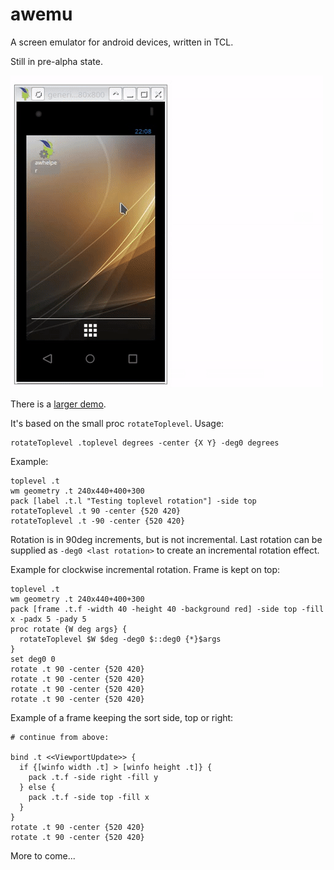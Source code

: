 # awemu
A screen emulator for android devices, written in TCL.

Still in pre-alpha state.

![AWhelper on awemu](https://github.com/dzach/awhelper/blob/master/awhelper.gif)

There is a [larger demo](https://github.com/dzach/awemu/blob/master/LARGE-DEMO.md).

It's based on the small proc ```rotateToplevel```. Usage:
```
rotateToplevel .toplevel degrees -center {X Y} -deg0 degrees
```

Example:
```
toplevel .t
wm geometry .t 240x440+400+300
pack [label .t.l "Testing toplevel rotation"] -side top
rotateToplevel .t 90 -center {520 420}
rotateToplevel .t -90 -center {520 420}
```
Rotation is in 90deg increments, but is not incremental. Last rotation can be supplied as ```-deg0 <last rotation>``` to create an incremental rotation effect. 

Example for clockwise incremental rotation. Frame is kept on top:
```
toplevel .t
wm geometry .t 240x440+400+300
pack [frame .t.f -width 40 -height 40 -background red] -side top -fill x -padx 5 -pady 5
proc rotate {W deg args} {
  rotateToplevel $W $deg -deg0 $::deg0 {*}$args
}
set deg0 0
rotate .t 90 -center {520 420}
rotate .t 90 -center {520 420}
rotate .t 90 -center {520 420}
rotate .t 90 -center {520 420}
```
Example of a frame keeping the sort side, top or right:
```
# continue from above:

bind .t <<ViewportUpdate>> {
  if {[winfo width .t] > [winfo height .t]} {
    pack .t.f -side right -fill y
  } else {
    pack .t.f -side top -fill x
  }
}
rotate .t 90 -center {520 420}
rotate .t 90 -center {520 420}
```
More to come...
